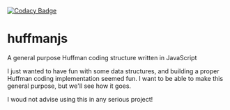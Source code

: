 [![Codacy Badge](https://api.codacy.com/project/badge/Grade/98856bab6650419c8abe33134d2a2b83)](https://www.codacy.com/app/Mando75/huffmanjs?utm_source=github.com&amp;utm_medium=referral&amp;utm_content=Mando75/huffmanjs&amp;utm_campaign=Badge_Grade)
# huffmanjs
A general purpose Huffman coding structure written in JavaScript


I just wanted to have fun with some data structures, and building a proper Huffman coding implementation
seemed fun. I want to be able to make this general purpose, but we'll see how it goes. 

I woud not advise using this in any serious project!